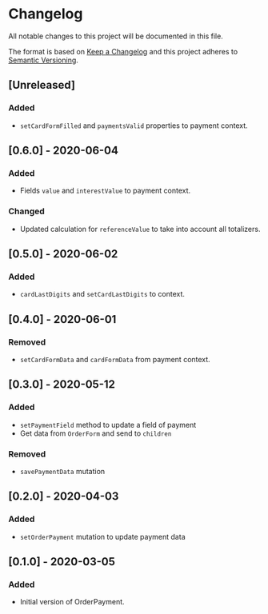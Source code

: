 # Changelog

All notable changes to this project will be documented in this file.

The format is based on [Keep a Changelog](http://keepachangelog.com/en/1.0.0/)
and this project adheres to [Semantic Versioning](http://semver.org/spec/v2.0.0.html).

## [Unreleased]
### Added
- `setCardFormFilled` and `paymentsValid` properties to payment context.

## [0.6.0] - 2020-06-04
### Added
- Fields `value` and `interestValue` to payment context.

### Changed
- Updated calculation for `referenceValue` to take into account all totalizers.

## [0.5.0] - 2020-06-02
### Added
- `cardLastDigits` and `setCardLastDigits` to context.

## [0.4.0] - 2020-06-01
### Removed
- `setCardFormData` and `cardFormData` from payment context.

## [0.3.0] - 2020-05-12
### Added
- `setPaymentField` method to update a field of payment 
- Get data from `OrderForm` and send to `children`

### Removed
- `savePaymentData` mutation

## [0.2.0] - 2020-04-03
### Added
- `setOrderPayment` mutation to update payment data

## [0.1.0] - 2020-03-05
### Added
- Initial version of OrderPayment.
